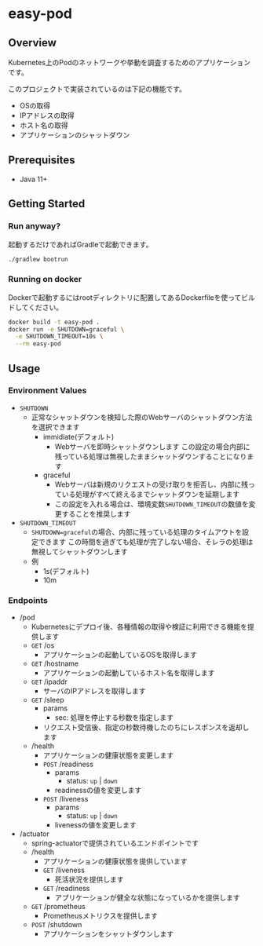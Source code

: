 easy-pod
====

## Overview

Kubernetes上のPodのネットワークや挙動を調査するためのアプリケーションです。

このプロジェクトで実装されているのは下記の機能です。

- OSの取得
- IPアドレスの取得
- ホスト名の取得
- アプリケーションのシャットダウン

## Prerequisites
- Java 11+

## Getting Started

### Run anyway?

起動するだけであればGradleで起動できます。

```sh
./gradlew bootrun
```

### Running on docker

Dockerで起動するにはrootディレクトリに配置してあるDockerfileを使ってビルドしてください。

```sh
docker build -t easy-pod .
docker run -e SHUTDOWN=graceful \
  -e SHUTDOWN_TIMEOUT=10s \
  --rm easy-pod
```

## Usage

### Environment Values

- `SHUTDOWN`
  - 正常なシャットダウンを検知した際のWebサーバのシャットダウン方法を選択できます
    - immidiate(デフォルト)
      - Webサーバを即時シャットダウンします この設定の場合内部に残っている処理は無視したままシャットダウンすることになります
    - graceful
      - Webサーバは新規のリクエストの受け取りを拒否し、内部に残っている処理がすべて終えるまでシャットダウンを延期します
      - この設定を入れる場合は、環境変数`SHUTDOWN_TIMEOUT`の数値を変更することを推奨します
- `SHUTDOWN_TIMEOUT`
  - `SHUTDOWN=graceful`の場合、内部に残っている処理のタイムアウトを設定できます この時間を過ぎても処理が完了しない場合、そレラの処理は無視してシャットダウンします
  - 例
    - 1s(デフォルト)
    - 10m

### Endpoints

- /pod
  - Kubernetesにデプロイ後、各種情報の取得や検証に利用できる機能を提供します
  - `GET` /os
    - アプリケーションの起動しているOSを取得します
  - `GET` /hostname
    - アプリケーションの起動しているホスト名を取得します
  - `GET` /ipaddr
    - サーバのIPアドレスを取得します
  - `GET` /sleep
    - params
      - sec: 処理を停止する秒数を指定します
    - リクエスト受信後、指定の秒数待機したのちにレスポンスを返却します
  - /health
    - アプリケーションの健康状態を変更します
    - `POST` /readiness
      - params
        - status: `up` | `down`
      - readinessの値を変更します
    - `POST` /liveness
      - params
        - status: `up` | `down`
      - livenessの値を変更します    
- /actuator
  - spring-actuatorで提供されているエンドポイントです
  - /health
    - アプリケーションの健康状態を提供しています
    - `GET` /liveness
      - 死活状況を提供します
    - `GET` /readiness
      - アプリケーションが健全な状態になっているかを提供します
  - `GET` /prometheus
    - Prometheusメトリクスを提供します
  - `POST` /shutdown
    - アプリケーションをシャットダウンします

